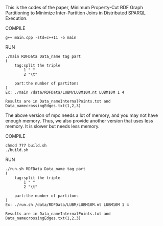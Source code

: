 This is the codes of the paper, Minimum Property-Cut RDF Graph Partitioning to Minimize Inter-Partition Joins in Distributed SPARQL Execution.

COMPILE
	
	g++ main.cpp -std=c++11 -o main

RUN
	
	./main RDFData Data_name tag part
	(
		tag:split the triple
			1 " "
			2 "\t"

		part:the number of partitons
	)
	Ex:	./main /data/RDFData/LUBM/LUBM10M.nt LUBM10M 1 4

	Results are in Data_nameInternalPoints.txt and Data_namecrossingEdges.txt(1,2,3)
	

The above version of mpc needs a lot of memory, and you may not have enough memory. Thus, we also provide another version that uses less memory. It is slower but needs less memory.

COMPILE
	
	chmod 777 build.sh
	./build.sh

RUN
	
	./run.sh RDFData Data_name tag part
	(
		tag:split the triple
			1 " "
			2 "\t"

		part:the number of partitons
	)
	Ex:	./run.sh /data/RDFData/LUBM/LUBM10M.nt LUBM10M 1 4

	Results are in Data_nameInternalPoints.txt and Data_namecrossingEdges.txt(1,2,3)


